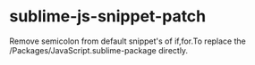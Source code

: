 # sublime-js-snippet-patch

Remove semicolon from default snippet's of if,for.To replace the <Target Directory>/Packages/JavaScript.sublime-package directly.
